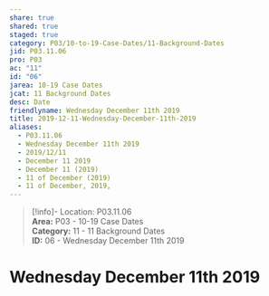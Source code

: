 ```yaml
---  
share: true  
shared: true  
staged: true  
category: P03/10-to-19-Case-Dates/11-Background-Dates  
jid: P03.11.06  
pro: P03  
ac: "11"  
id: "06"  
jarea: 10-19 Case Dates  
jcat: 11 Background Dates  
desc: Date  
friendlyname: Wednesday December 11th 2019  
title: 2019-12-11-Wednesday-December-11th-2019  
aliases:  
  - P03.11.06  
  - Wednesday December 11th 2019  
  - 2019/12/11  
  - December 11 2019  
  - December 11 (2019)  
  - 11 of December (2019)  
  - 11 of December, 2019,  
---  
```

  
>[!info]- Location: P03.11.06  
>**Area:** P03 - 10-19 Case Dates  
>**Category:** 11 - 11 Background Dates  
>**ID:** 06 - Wednesday December 11th 2019  
  
# Wednesday December 11th 2019  

